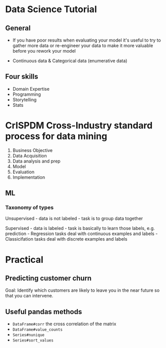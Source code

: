 # Data Science Tutorial

## General

- If you have poor results when evaluating your model it's useful to try to
  gather more data or re-engineer your data to make it more valuable before you
  rework your model

- Continuous data & Categorical data (enumerative data)

## Four skills

- Domain Expertise
- Programming
- Storytelling
- Stats

# CrISPDM Cross-Industry standard process for data mining

1. Business Objective
2. Data Acquisition
3. Data analysis and prep
4. Model
5. Evaluation
6. Implementation

## ML

### Taxonomy of types

Unsupervised
    - data is not labeled
    - task is to group data together

Supervised
    - data is labeled
    - task is basically to learn those labels, e.g. prediction
    - Regression tasks deal with continuous examples and labels
    - Classicifation tasks deal with discrete examples and labels

# Practical

## Predicting customer churn

Goal: Identify which customers are likely to leave you in the near future so
that you can intervene.

## Useful pandas methods

- `DataFrame#corr` the cross correlation of the matrix
- `DataFrame#value_counts`
- `Series#nunique`
- `Series#sort_values`
